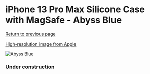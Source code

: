 # iPhone 13 Pro Max Silicone Case with MagSafe - Abyss Blue

[Return to previous page](/iphone_13)

[High-resolution image from Apple](https://store.storeimages.cdn-apple.com/8756/as-images.apple.com/is/MM2T3?wid=4500&hei=4500&fmt=png)

<div style="width: 384px"><img src="/everypreview/MM2T3.png" alt="Abyss Blue"></div>

### Under construction
